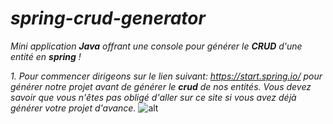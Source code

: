 # *spring-crud-generator*
*Mini application **Java** offrant une console pour générer le **CRUD** d'une entité en **spring** !*

*1. Pour commencer dirigeons sur le lien suivant: https://start.spring.io/ pour générer notre projet avant de générer le **crud** de nos entités.*
    *Vous devez savoir que vous n'êtes pas obligé d'aller sur ce site si vous avez déjà générer votre projet d'avance.*
    ![alt](https://images_docs\start.spring.io.png)